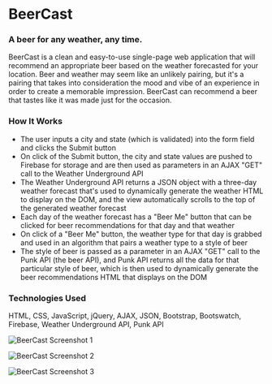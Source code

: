 # BeerCast

### A beer for any weather, any time.
BeerCast is a clean and easy-to-use single-page web application that will recommend an appropriate beer based on the weather forecasted for your location. Beer and weather may seem like an unlikely pairing, but it's a pairing that takes into consideration the mood and vibe of an experience in order to create a memorable impression. BeerCast can recommend a beer that tastes like it was made just for the occasion.

### How It Works
* The user inputs a city and state (which is validated) into the form field and clicks the Submit button
* On click of the Submit button, the city and state values are pushed to Firebase for storage and are then used as parameters in an AJAX "GET" call to the Weather Underground API
* The Weather Underground API returns a JSON object with a three-day weather forecast that's used to dynamically generate the weather HTML to display on the DOM, and the view automatically scrolls to the top of the generated weather forecast
* Each day of the weather forecast has a "Beer Me" button that can be clicked for beer recommendations for that day and that weather
* On click of a "Beer Me" button, the weather type for that day is grabbed and used in an algorithm that pairs a weather type to a style of beer
* The style of beer is passed as a parameter in an AJAX "GET" call to the Punk API (the beer API), and Punk API returns all the data for that particular style of beer, which is then used to dynamically generate the beer recommendations HTML that displays on the DOM

### Technologies Used
HTML, CSS, JavaScript, jQuery, AJAX, JSON, Bootstrap, Bootswatch, Firebase, Weather Underground API, Punk API

![BeerCast Screenshot 1](https://github.com/natplusultra/BeerCast/blob/master/assets/images/beer1.png) 

![BeerCast Screenshot 2](https://github.com/natplusultra/BeerCast/blob/master/assets/images/beer2.png) 

![BeerCast Screenshot 3](https://github.com/natplusultra/BeerCast/blob/master/assets/images/beer3.png) 
